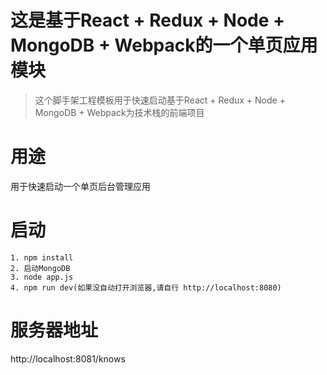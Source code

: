 # 这是基于React + Redux + Node + MongoDB + Webpack的一个单页应用模块

> 这个脚手架工程模板用于快速启动基于React + Redux + Node + MongoDB + Webpack为技术栈的前端项目

# 用途
用于快速启动一个单页后台管理应用

# 启动
```
1. npm install 
2. 启动MongoDB
3. node app.js
4. npm run dev(如果没自动打开浏览器,请自行 http://localhost:8080)
```

# 服务器地址
http://localhost:8081/knows